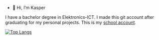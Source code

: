 - 👋 Hi, I’m Kasper


I have a bachelor degree in Elektronics-ICT. I made this git account after graduating for my personal projects. This is my [school account](https://github.com/KasperRuys).



[![Top Langs](https://github-readme-stats.vercel.app/api/top-langs/?username=DeKasperRuys&layout=compact)](https://github.com/anuraghazra/github-readme-stats)

<!---
DeKasperRuys/DeKasperRuys is a ✨ special ✨ repository because its `README.md` (this file) appears on your GitHub profile.
You can click the Preview link to take a look at your changes.
--->
